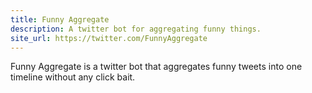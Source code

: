 ```yaml
---
title: Funny Aggregate
description: A twitter bot for aggregating funny things.
site_url: https://twitter.com/FunnyAggregate
---
```


Funny Aggregate is a twitter bot that aggregates funny tweets into one timeline without any click bait.

